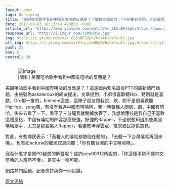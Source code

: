 ```yaml
---
layout: post
tags: Gossiping
title: "美國嘻哈歌手看到中國有嘻哈的反應是？？鄉民感慨留言：「不用提到美國，光是韓國smtm就海放了」。"
date: 2017-08-03 10:13:49.428850 +0800
article_url: "https://www.youtube.com/watch?v=_CL6n0FJZpk;https://www.youtube.com/watch?v=KlujizeNNQM;https://www.youtube.com/watch?v=1wYNFfgrXTI"
response_url: "http://i.imgur.com//IMdH3jo.jpg"
img: https://i.ytimg.com/vi/_CL6n0FJZpk/maxresdefault.jpg
all_img: https://i.ytimg.com/vi/KlujizeNNQM/hqdefault.jpg;https://i.ytimg.com/vi/1wYNFfgrXTI/maxresdefault.jpg;http://i.imgur.com//IMdH3jo.jpg
push: 23
boo: 6
neutral: 20
---
```


<figure>
<img src="https://i.ytimg.com/vi/_CL6n0FJZpk/maxresdefault.jpg" alt="image">
<figcaption>
[問卦] 美國嘻哈歌手看到中國有嘻哈的反應是？
</figcaption>
</figure>



美國嘻哈歌手看到中國有嘻哈的反應是？？這是國內知名論壇PTT的最新熱門話題，由帳號為askaleroux的網友提出。文章提到，小弟很喜歡聽Hip，特別就是喜歡，Dre那一掛的，Eminem這些，這陣子朋友跟我說，欸，妳不是很喜歡聽HipHop，song嗎，有沒有看過中國有嘻哈阿，我一時黃種人問號，蝦，中國有嘻哈，後來去看了一下，看不了三分鐘我就關掉水管了，我想說應該是我自己不喜歡這種風格，中國有嘻哈的陣容那麼堅強，好強的Rapper，不過很想知道那些美國嘻哈歌手，尤其是那些黑人Rapper，看盡乾坤浮雲眾，徵求鄉民提供意見。

對此，有些鄉民表示：「黃種人的嘻哈都娘砲在聽的」、「去聽一下台灣嘻哈再回來嘴」，也有如ncturw的鄉民認真回覆：「你有聽台灣的中文嘻哈嗎」。

究竟什麼才是原PO疑惑的解答呢？或許joey00312所說的，「你這種平常不聽中文嘻哈的人當然不懂」，是其中一種可能。

網路熱門話題，記者快抄與你一同討論。

<a href = "https://www.ptt.cc/bbs/Gossiping/M.1501217156.A.5B9.html">原文連結</a>

